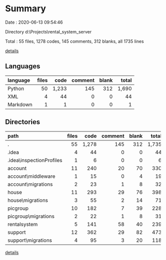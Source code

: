 # Summary

Date : 2020-06-13 09:54:46

Directory d:\Projects\rental_system_server

Total : 55 files,  1278 codes, 145 comments, 312 blanks, all 1735 lines

[details](details.md)

## Languages
| language | files | code | comment | blank | total |
| :--- | ---: | ---: | ---: | ---: | ---: |
| Python | 50 | 1,233 | 145 | 312 | 1,690 |
| XML | 4 | 44 | 0 | 0 | 44 |
| Markdown | 1 | 1 | 0 | 0 | 1 |

## Directories
| path | files | code | comment | blank | total |
| :--- | ---: | ---: | ---: | ---: | ---: |
| . | 55 | 1,278 | 145 | 312 | 1,735 |
| .idea | 4 | 44 | 0 | 0 | 44 |
| .idea\inspectionProfiles | 1 | 6 | 0 | 0 | 6 |
| account | 11 | 240 | 20 | 70 | 330 |
| account\middleware | 1 | 15 | 0 | 4 | 19 |
| account\migrations | 2 | 23 | 1 | 8 | 32 |
| house | 11 | 293 | 29 | 76 | 398 |
| house\migrations | 3 | 55 | 2 | 14 | 71 |
| picgroup | 10 | 182 | 7 | 39 | 228 |
| picgroup\migrations | 2 | 22 | 1 | 8 | 31 |
| rentalsystem | 5 | 141 | 58 | 40 | 239 |
| support | 12 | 362 | 29 | 82 | 473 |
| support\migrations | 4 | 95 | 3 | 20 | 118 |

[details](details.md)